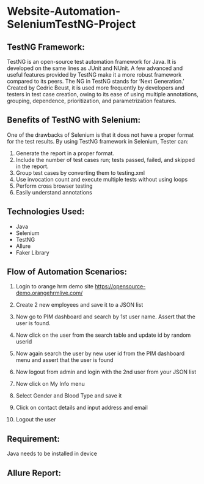 # Website-Automation-SeleniumTestNG-Project

## TestNG Framework:
TestNG is an open-source test automation framework for Java. It is developed on the same lines as JUnit and NUnit. 
A few advanced and useful features provided by TestNG make it a more robust framework compared to its peers. 
The NG in TestNG stands for ‘Next Generation.’ Created by Cedric Beust, it is used more frequently by developers and testers in test case creation, owing to its ease of using multiple annotations, grouping, dependence, prioritization, and parametrization features.

## Benefits of TestNG with Selenium:
One of the drawbacks of Selenium is that it does not have a proper format for the test results. By using TestNG framework in Selenium, Tester can:
1. Generate the report in a proper format.
2. Include the number of test cases run; tests passed, failed, and skipped in the report.
3. Group test cases by converting them to testing.xml
4. Use invocation count and execute multiple tests without using loops
5. Perform cross browser testing
6. Easily understand annotations

## Technologies Used:
- Java
- Selenium 
- TestNG
- Allure
- Faker Library

## Flow of Automation Scenarios:
1. Login to orange hrm demo site
https://opensource-demo.orangehrmlive.com/

2. Create 2 new employees and save it to a JSON list
3. Now go to PIM dashboard and search by 1st user name. Assert that the user is found.
4. Now click on the user from the search table and update id by random userid
5. Now again search the user by new user id from the PIM dashboard menu and assert that the user is found
6. Now logout from admin and login with the 2nd user from your JSON list
7. Now click on My Info menu
8. Select Gender and Blood Type and save it
9. Click on contact details and input address and email
10. Logout the user

## Requirement:
Java needs to be installed in device

## Allure Report:
